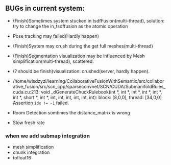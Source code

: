 ## BUGs in current system:
- (Finish)Sometimes system stucked in tsdfFusion(multi-thread), solution: try to change the in_tsdffusion as the atomic operation
- Pose tracking may failed(Hardly happen)
- (Finish)System may crush during the get full meshes(multi-thread)
- (Finish)Segmentation visualization may be influenced by Mesh simplification(multi-thread), scattered. 
- (? should be finish)visualization: crushed(server, hardly happen).
- /home/wlsdzyzl/learning/CollaborativeFusionWithSemantic/src/collaborative_fusion/src/scn_cpp/sparseconvnet/SCN/CUDA/SubmanifoldRules_cuda.cu:213: void _dGenerateChuckRulebook(int *, int *, int *, int *, int *, int *, short *, int *, int, int, int, int, int, int): block: [8,0,0], thread: [34,0,0] Assertion `idx != -1` failed.


- Room Detection somtimes the distance_matrix is wrong

- Slow fresh rate


### when we add submap integration
- mesh simplification
- chunk integration
- tofloat16
